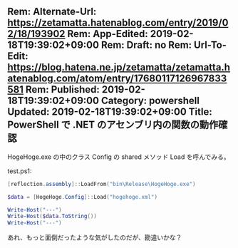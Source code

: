 Rem: Alternate-Url: https://zetamatta.hatenablog.com/entry/2019/02/18/193902
Rem: App-Edited: 2019-02-18T19:39:02+09:00
Rem: Draft: no
Rem: Url-To-Edit: https://blog.hatena.ne.jp/zetamatta/zetamatta.hatenablog.com/atom/entry/17680117126967833581
Rem: Published: 2019-02-18T19:39:02+09:00
Category: powershell
Updated: 2019-02-18T19:39:02+09:00
Title: PowerShell で .NET のアセンブリ内の関数の動作確認
---
HogeHoge.exe の中のクラス Config の shared メソッド Load を呼んでみる。

test.ps1:

```ps1
[reflection.assembly]::LoadFrom("bin\Release\HogeHoge.exe")

$data = [HogeHoge.Config]::Load("hogehoge.xml")

Write-Host("---")
Write-Host($data.ToString())
Write-Host("---")
```

あれ、もっと面倒だったような気がしたのだが、勘違いかな？